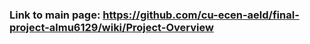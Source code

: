 ### Link to main page: https://github.com/cu-ecen-aeld/final-project-almu6129/wiki/Project-Overview

